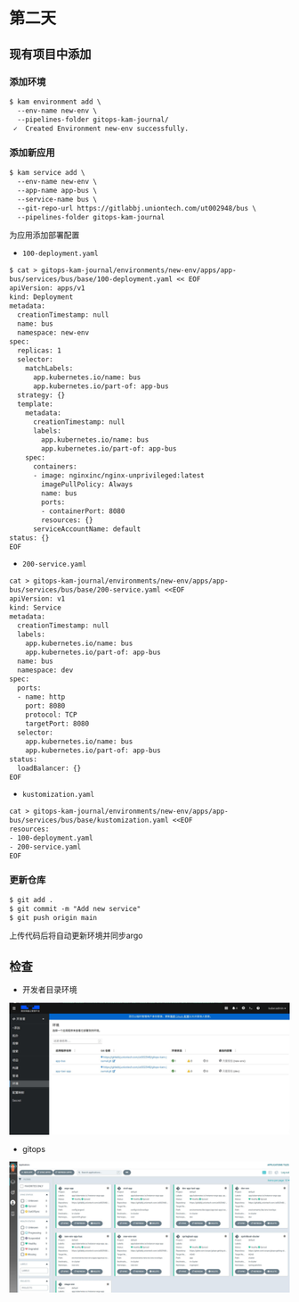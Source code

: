 # 第二天

## 现有项目中添加

### 添加环境

```shell
$ kam environment add \
  --env-name new-env \
  --pipelines-folder gitops-kam-journal/
 ✓  Created Environment new-env successfully.
```

### 添加新应用

```shell
$ kam service add \
  --env-name new-env \
  --app-name app-bus \
  --service-name bus \
  --git-repo-url https://gitlabbj.uniontech.com/ut002948/bus \
  --pipelines-folder gitops-kam-journal
```

为应用添加部署配置

* `100-deployment.yaml`

```shell
$ cat > gitops-kam-journal/environments/new-env/apps/app-bus/services/bus/base/100-deployment.yaml << EOF
apiVersion: apps/v1
kind: Deployment
metadata:
  creationTimestamp: null
  name: bus
  namespace: new-env
spec:
  replicas: 1
  selector:
    matchLabels:
      app.kubernetes.io/name: bus
      app.kubernetes.io/part-of: app-bus
  strategy: {}
  template:
    metadata:
      creationTimestamp: null
      labels:
        app.kubernetes.io/name: bus
        app.kubernetes.io/part-of: app-bus
    spec:
      containers:
      - image: nginxinc/nginx-unprivileged:latest
        imagePullPolicy: Always
        name: bus
        ports:
        - containerPort: 8080
        resources: {}
      serviceAccountName: default
status: {}
EOF
```

* `200-service.yaml`

```shell
cat > gitops-kam-journal/environments/new-env/apps/app-bus/services/bus/base/200-service.yaml <<EOF
apiVersion: v1
kind: Service
metadata:
  creationTimestamp: null
  labels:
    app.kubernetes.io/name: bus
    app.kubernetes.io/part-of: app-bus
  name: bus
  namespace: dev
spec:
  ports:
  - name: http
    port: 8080
    protocol: TCP
    targetPort: 8080
  selector:
    app.kubernetes.io/name: bus
    app.kubernetes.io/part-of: app-bus
status:
  loadBalancer: {}
EOF
```

* `kustomization.yaml`

```shell
cat > gitops-kam-journal/environments/new-env/apps/app-bus/services/bus/base/kustomization.yaml <<EOF
resources:
- 100-deployment.yaml
- 200-service.yaml
EOF
```


### 更新仓库

```shell
$ git add .
$ git commit -m "Add new service"
$ git push origin main
```

上传代码后将自动更新环境并同步argo

## 检查

+ 开发者目录环境

<img src="./image/day2/1677571809759.png">

+ gitops

<img src="./image/day2/1677571805034.png">
